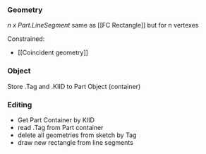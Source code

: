### Geometry
*n x Part.LineSegment*
same as [[FC Rectangle]] but for n vertexes

Constrained: 
- [[Coincident geometry]]

### Object
Store .Tag and .KIID to Part Object (container)

### Editing
- Get Part Container by KIID
- read .Tag from Part container
- delete all geometries from sketch by Tag
- draw new rectangle from line segments
